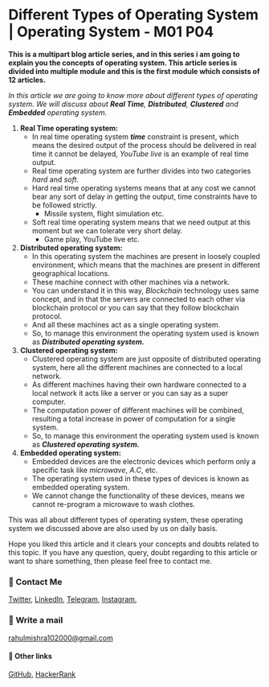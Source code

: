 # Different Types of Operating System | Operating System - M01 P04

**This is a multipart blog article series, and in this series i am going to explain you the concepts of operating system. This article series is divided into multiple module and this is the first module which consists of 12 articles.**

_In this article we are going to know more about different types of operating system. We will discuss about **Real Time**, **Distributed**, **Clustered** and **Embedded** operating system._

1. **Real Time operating system:**
    - In real time operating system ***time*** constraint is present, which means the desired output of the process should be delivered in real time it cannot be delayed, _YouTube live_ is an example of real time output.
    - Real time operating system are further divides into two categories _hard_ and _soft_.
    - Hard real time operating systems means that at any cost we cannot bear any sort of delay in getting the output, time constraints have to be followed strictly.
        - Missile system, flight simulation etc.
    - Soft real time operating system means that we need output at this moment but we can tolerate very short delay.
        - Game play, YouTube live etc.
2. **Distributed operating system:**
    - In this operating system the machines are present in loosely coupled environment, which means that the machines are present in different geographical locations.
    - These machine connect with other machines via a network.
    - You can understand it in this way, _Blockchain_ technology uses same concept, and in that the servers are connected to each other via blockchain protocol or you can say that they follow blockchain protocol.
    - And all these machines act as a single operating system.
    - So, to manage this environment the operating system used is known as ***Distributed operating system.***
3. **Clustered operating system:**
    - Clustered operating system are just opposite of distributed operating system, here all the different machines are connected to a local network.
    - As different machines having their own hardware connected to a local network it acts like a server or you can say as a super computer.
    - The computation power of different machines will be combined, resulting a total increase in power of computation for a single system.
    - So, to manage this environment the operating system used is known as ***Clustered operating system.***
4. **Embedded operating system:**
    - Embedded devices are the electronic devices which perform only a specific task like _microwave_, _A.C_, etc.
    - The operating system used in these types of devices is known as embedded operating system.
    - We cannot change the functionality of these devices, means we cannot re-program a microwave to wash clothes.

This was all about different types of operating system, these operating system we discussed above are also used by us on daily basis.

Hope you liked this article and it clears your concepts and doubts related to this topic. If you have any question, query, doubt regarding to this article or want to share something, then please feel free to contact me.

### 📱 Contact Me

[Twitter](https://twitter.com/r_mishra10),
[LinkedIn](https://www.linkedin.com/in/rahul-mishra-66210b185),
[Telegram](https://t.me/rahul_mishra10),
[Instagram](https://www.instagram.com/rahul_mishra10/?hl=en),

### 📧 Write a mail
<rahulmishra102000@gmail.com>

#### 🚀 Other links

[GitHub](https://github.com/rahulMishra05),
[HackerRank](https://www.hackerrank.com/rahulmishra10201)